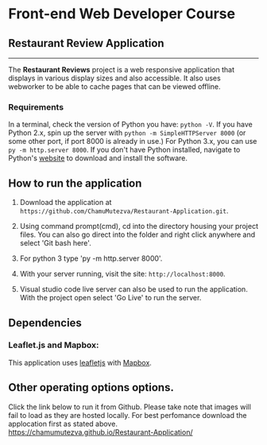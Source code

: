 # Front-end Web Developer Course
## Restaurant Review Application
---

The  **Restaurant Reviews** project is a web responsive application that displays in various display sizes and also accessible. It also uses webworker to be able to cache pages that can be viewed offline. 

### Requirements

In a terminal, check the version of Python you have: `python -V`. If you have Python 2.x, spin up the server with `python -m SimpleHTTPServer 8000` (or some other port, if port 8000 is already in use.) For Python 3.x, you can use `py -m http.server 8000`. If you don't have Python installed, navigate to Python's [website](https://www.python.org/) to download and install the software.

## How to run the application

1. Download the application at `https://github.com/ChamuMutezva/Restaurant-Application.git`.
2. Using command prompt(cmd), cd into the directory housing your project files. You can also go direct into the folder and right click anywhere and select 'Git bash here'.
3. For python 3 type 'py -m http.server 8000'.

4. With your server running, visit the site: `http://localhost:8000`.
5. Visual studio code live server can also be used to run the application. With the project open select 'Go Live' to run the server.

## Dependencies
### Leaflet.js and Mapbox:

This application uses [leafletjs](https://leafletjs.com/) with [Mapbox](https://www.mapbox.com/).

## Other operating options options.
Click the link below to run it from Github. Please take note that images will fail to load as they are hosted locally. For best perfomance download the applocation first as stated above.
https://chamumutezva.github.io/Restaurant-Application/
